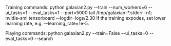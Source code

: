 Training commands:
    python galaxian2.py --train --num_workers=6 --ui_tasks=1 --eval_tasks=1 --port=5000
    tail /tmp/galaxian-*.stderr -n1; nvidia-smi
    tensorboard --logdir=logs/2.30
If the training expodes, set lower learning rate, e.g. --learning_rate=1e-5.

Playing commands:
    python galaxian2.py --train=False --ui_tasks=0 --eval_tasks=0 --search
